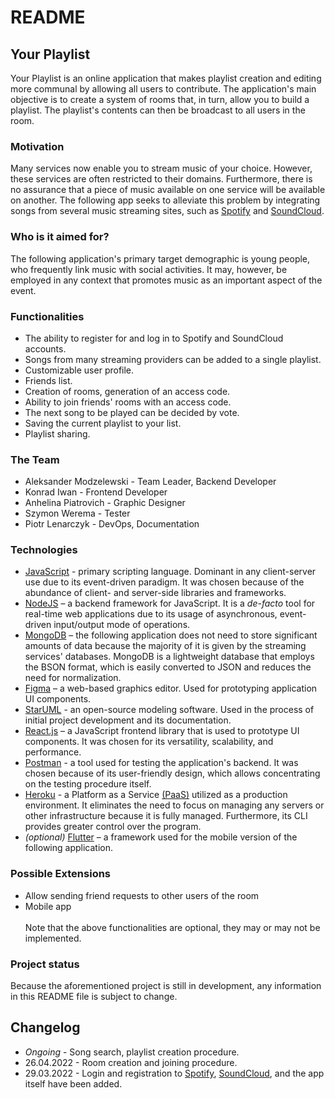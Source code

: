 # README #

## Your Playlist ##
Your Playlist is an online application that makes playlist creation and editing more communal by allowing all users to contribute. The application's main objective is to create a system of rooms that, in turn, allow you to build a playlist. The playlist's contents can then be broadcast to all users in the room.

### Motivation ###
Many services now enable you to stream music of your choice. However, these services are often restricted to their domains. Furthermore, there is no assurance that a piece of music available on one service will be available on another. The following app seeks to alleviate this problem by integrating songs from several music streaming sites, such as [Spotify](https://www.spotify.com/) and [SoundCloud](https://soundcloud.com/).

### Who is it aimed for? ###
The following application's primary target demographic is young people, who frequently link music with social activities. It may, however, be employed in any context that promotes music as an important aspect of the event.

### Functionalities ###
* The ability to register for and log in to Spotify and SoundCloud accounts.
* Songs from many streaming providers can be added to a single playlist.
* Customizable user profile.
* Friends list.
* Creation of rooms, generation of an access code.
* Ability to join friends' rooms with an access code.
* The next song to be played can be decided by vote.
* Saving the current playlist to your list.
* Playlist sharing.

### The Team ###
* Aleksander Modzelewski - Team Leader, Backend Developer
* Konrad Iwan - Frontend Developer
* Anhelina Piatrovich - Graphic Designer
* Szymon Werema - Tester
* Piotr Lenarczyk - DevOps, Documentation

### Technologies ###
* [JavaScript](https://en.wikipedia.org/wiki/JavaScript) - primary scripting language. Dominant in any client-server use due to its event-driven paradigm. It was chosen because of the abundance of client- and server-side libraries and frameworks.
* [NodeJS](https://nodejs.org/en/about/) – a backend framework for JavaScript. It is a <i>de-facto</i> tool for real-time web applications due to its usage of asynchronous, event-driven input/output mode of operations.
* [MongoDB](https://www.mongodb.com/) – the following application does not need to store significant amounts of data because the majority of it is given by the streaming services' databases. MongoDB is a lightweight database that employs the BSON format, which is easily converted to JSON and reduces the need for normalization.
* [Figma](https://www.figma.com/) – a web-based graphics editor. Used for prototyping application UI components.
* [StarUML](https://staruml.io/) - an open-source modeling software. Used in the process of initial project development and its documentation.
* [React.js](https://reactjs.org/) – a JavaScript frontend library that is used to prototype UI components. It was chosen for its versatility, scalability, and performance.
* [Postman](https://www.postman.com/) - a tool used for testing the application's backend. It was chosen because of its user-friendly design, which allows concentrating on the testing procedure itself.
* [Heroku](https://www.heroku.com/) - a Platform as a Service [(PaaS)](https://en.wikipedia.org/wiki/Platform_as_a_service) utilized as a production environment. It eliminates the need to focus on managing any servers or other infrastructure because it is fully managed. Furthermore, its CLI provides greater control over the program.
* <i>(optional)</i> [Flutter](https://flutter.dev/) – a framework used for the mobile version of the following application.

### Possible Extensions ###
* Allow sending friend requests to other users of the room
* Mobile app</br></br>
Note that the above functionalities are optional, they may or may not be implemented.

### Project status ###
Because the aforementioned project is still in development, any information in this README file is subject to change.

## Changelog ##
* <i>Ongoing</i> - Song search, playlist creation procedure.
* 26.04.2022 - Room creation and joining procedure.
* 29.03.2022 - Login and registration to [Spotify](https://www.spotify.com/), [SoundCloud](https://soundcloud.com/), and the app itself have been added.